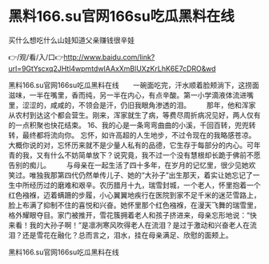 # 黑料166.su官网166su吃瓜黑料在线
买什么想吃什么山娃知道父亲赚钱很辛娃

👉/观/看/入/口👉http://www.baidu.com/link?url=9GtYscxq2JHtl4wpmtdwIAAxXmBlUXzKrLhK6E7cDRO&wd

黑料166.su官网166su吃瓜黑料在线　　一碗面吃完，汗水顺着脸颊淌下，这捞面滋味，一半在嘴里，香而纯，另一半在内心，有点辛酸。第一小学滴液体流进嘴里，涩涩的，咸咸的，不领会是汗，仍旧我眼角渗透的泪。
　　那年，他和浑家从农村到达这个都会营生。刚来，浑家就生了病，等费尽周折病况见好，两人仅有的一点积聚也快花结束。
	16、我的心是一条弯弯曲曲的小溪，千回百转，兜兜转转，最终都将流向你。
忘怀，如许高超的人生地步，不过令现在的我略感苍凉。大概你说的对，忘怀历来就不是少量人私有的品德，它生存于每部分的内心。可年青的我，又有什么不妨简单放下？说究竟，我不过一个没有慧根却长跪于佛前不愿告别的痴儿。
　　与母亲在一起生活了四十多年，在岁月的记忆里，很少见她欢笑过。唯独我那第四代仍然单传儿子、她的“大孙子”出生那天，着实让她忘记了一生中所经历过的磨难和艰辛。农历腊月十九，瑞雪封城，一个老人，怀里抱着一个红色襁褓，迈着螨跚的步履，小心翼翼地疾行在医院到家不足千米的迷茫雪路上，脸上布满了抑制不住的喜悦和兴奋。她怀里那个红色襁褓，在漫天飞舞的瑞雪里，格外耀眼夺目。家门被推开，雪花簇拥着老人和孩子挤进来，母亲忘形地说：“快来看！我的大孙子啊！”是凛冽寒风吹得老人在流泪？是过于激动和兴奋老人在流泪？还是雪花在融化？总而言之，泪水，挂在母亲满足、欣慰的面颊上。

黑料166.su官网166su吃瓜黑料在线
